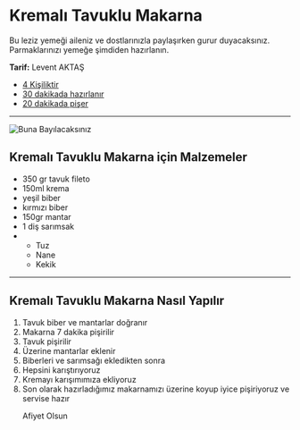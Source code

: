 <!DOCTYPE html>
<html lang="en">
<head>
    <meta charset="UTF-8">
    <meta http-equiv="X-UA-Compatible" content="IE=edge">
    <meta name="viewport" content="width=device-width, initial-scale=1.0">
    <title>Leziz Kremalı Tavuklu Makarna Tarifi</title>
</head>
<body>
    <!-- ilk önce hızlıca yemegin besin değerlerinden, lezzetinden bahsedeceğim -->
    <h1>Kremalı Tavuklu Makarna</h1>
        <p>Bu leziz yemeği aileniz ve dostlarınızla paylaşırken gurur duyacaksınız. Parmaklarınızı yemeğe şimdiden hazırlanın.</p> 
        <p> <strong>Tarif:</strong> Levent AKTAŞ</p>
        <!-- navbar oluşturup link vermeden kaç kişilik, hazırlanma süresi, piişirme süresi verecegim -->
        <nav>
            <ul><li><a href="#">4 Kişiliktir</a></li>
                <li><a href="#">30 dakikada hazırlanır</a></li>
                <li><a href="#">20 dakikada pişer</a></li></ul>
        </nav> <hr>
        <!-- section hazırlayıp orada bir görselle yemeği sunuyoruz -->
        <section>
            <img src="https://i.nefisyemektarifleri.com/2017/06/15/kremali-makarna-tavuk-ve-mantarli.jpeg" alt="Buna Bayılacaksınız">
        </section> 
    <!-- sonra sırasıyla malzemeler  -->
    <aside>
        <h2>Kremalı Tavuklu Makarna için Malzemeler</h2>
        <ul>
            <li>350 gr tavuk fileto</li>
            <li>150ml krema</li>
            <li>yeşil biber</li>
            <li>kırmızı biber</li>
            <li>150gr mantar</li>
            <li>1 diş sarımsak</li>
            <li> 
                <ul>
                    <li>Tuz</li>
                    <li>Nane</li>
                    <li>Kekik</li>
                </ul>
            </li>
        </ul>
    </aside>
    <hr>

<!-- sonra da yapılış aşamaları -->
<aside>
    <h2>Kremalı Tavuklu Makarna Nasıl Yapılır</h2>
    <ol>
        <li>Tavuk biber ve mantarlar doğranır</li>
        <li>Makarna 7 dakika pişirilir</li>
        <li> Tavuk pişirilir</li>
        <li>Üzerine mantarlar eklenir</li>
        <li>Biberleri ve sarımsağı ekledikten sonra</li>
        <li>Hepsini karıştırıyoruz</li>
        <li>Kremayı karışımımıza ekliyoruz</li>
        <li>Son olarak hazırladığımız makarnamızı üzerine koyup iyice pişiriyoruz ve servise hazır</li>
        <p>Afiyet Olsun</p>
    </ol>
</aside>
    
</body>
</html>
